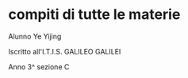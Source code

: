 # compiti di tutte le materie 
Alunno Ye Yijing 

Iscritto all'I.T.I.S. GALILEO GALILEI 

Anno 3^ sezione C  
